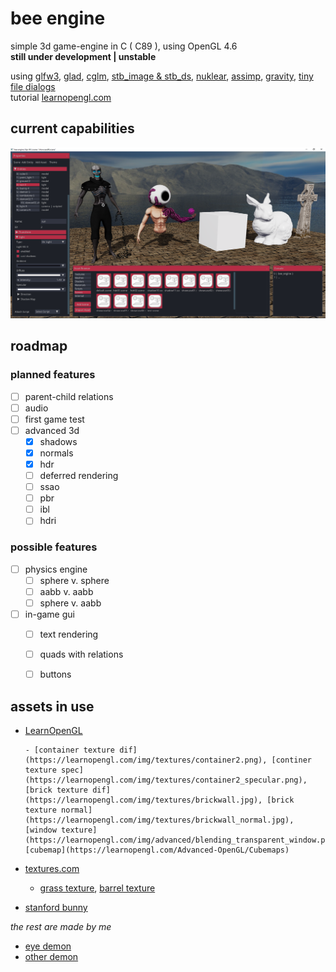 # bee engine
simple 3d game-engine in C ( C89 ), using OpenGL 4.6 <br>
**still under development | unstable**

using    [glfw3](https://www.glfw.org/), [glad](https://glad.dav1d.de/), [cglm](https://github.com/recp/cglm), [stb_image & stb_ds](https://github.com/nothings/stb), [nuklear](https://github.com/Immediate-Mode-UI/Nuklear), [assimp](http://assimp.org/), [gravity](https://github.com/marcobambini/gravity), [tiny file dialogs](https://sourceforge.net/p/tinyfiledialogs/code/ci/master/tree/)<br>
tutorial [learnopengl.com](https://learnopengl.com/)

## current capabilities

<img src="https://github.com/phil-stein/bee_engine/blob/main/assets/github_resources/screenshot12.png" alt="logo" width="1000">



## roadmap

### planned features

- [ ] parent-child relations
- [ ] audio
- [ ] first game test
- [ ] advanced 3d
	- [x] shadows
	- [x] normals 
	- [x] hdr
	- [ ] deferred rendering
	- [ ] ssao
	- [ ] pbr
	- [ ] ibl
	- [ ] hdri

### possible features

- [ ] physics engine
  - [ ] sphere v. sphere
  - [ ] aabb v. aabb
  - [ ] sphere v. aabb
- [ ] in-game gui
  - [ ] text rendering
  - [ ] quads with relations
  - [ ] buttons


## assets in use

- [LearnOpenGL](https://learnopengl.com) 

      - [container texture dif](https://learnopengl.com/img/textures/container2.png), [continer texture spec](https://learnopengl.com/img/textures/container2_specular.png), [brick texture dif](https://learnopengl.com/img/textures/brickwall.jpg), [brick texture normal](https://learnopengl.com/img/textures/brickwall_normal.jpg), [window texture](https://learnopengl.com/img/advanced/blending_transparent_window.png), [cubemap](https://learnopengl.com/Advanced-OpenGL/Cubemaps)
 - [textures.com](https://www.textures.com) 
     - [grass texture](https://www.textures.com/download/Grass0130/38953), [barrel texture](https://www.textures.com/download/Barrels036/123202)

 - [stanford bunny](http://graphics.stanford.edu/data/3Dscanrep/)

 *the rest are made by me*

 - [eye demon](https://www.artstation.com/artwork/eaYLzZ)
 - [other demon](https://www.artstation.com/artwork/48YKYY)

